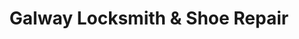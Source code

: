 ---
title: "Galway Locksmith & Shoe Repair"
url: /galway/galway-locksmith-und-shoe-repair/
shop: Schlüsseldienst
---